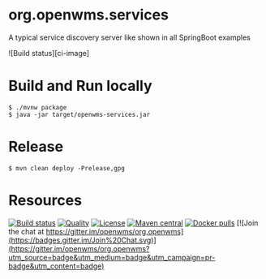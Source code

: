 # org.openwms.services
A typical service discovery server like shown in all SpringBoot examples

![Build status][ci-image]

# Build and Run locally

```
$ ./mvnw package
$ java -jar target/openwms-services.jar 
```

# Release

```
$ mvn clean deploy -Prelease,gpg
```

# Resources

[![Build status](https://github.com/spring-labs/org.openwms.services/actions/workflows/master-build.yml/badge.svg)](https://github.com/spring-labs/org.openwms.services/actions/workflows/master-build.yml)
[![Quality](https://sonarcloud.io/api/project_badges/measure?project=org.openwms:org.openwms.services&metric=alert_status)](https://sonarcloud.io/dashboard?id=org.openwms:org.openwms.services)
[![License](https://img.shields.io/badge/License-Apache%202.0-blue.svg)](LICENSE)
[![Maven central](https://img.shields.io/maven-central/v/org.openwms/org.openwms.services)](https://search.maven.org/search?q=a:org.openwms.services)
[![Docker pulls](https://img.shields.io/docker/pulls/interface21/openwms-services)](https://hub.docker.com/r/interface21/openwms-services)
[![Join the chat at https://gitter.im/openwms/org.openwms](https://badges.gitter.im/Join%20Chat.svg)](https://gitter.im/openwms/org.openwms?utm_source=badge&utm_medium=badge&utm_campaign=pr-badge&utm_content=badge)
